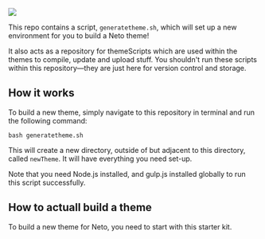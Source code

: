 ![](http://design.neto.com.au/assets/uploads/QR0D5N9y3D.png)

This repo contains a script, `generatetheme.sh`, which will set up a new environment for you to build a Neto theme!

It also acts as a repository for themeScripts which are used within the themes to compile, update and upload stuff. You shouldn't run these scripts within this repository—they are just here for version control and storage.

## How it works

To build a new theme, simply navigate to this repository in terminal and run the following command:

```
bash generatetheme.sh
```

This will create a new directory, outside of but adjacent to this directory, called `newTheme`. It will have everything you need set-up.

Note that you need Node.js installed, and gulp.js installed globally to run this script successfully. 

## How to actuall build a theme

To build a new theme for Neto, you need to start with this starter kit.
